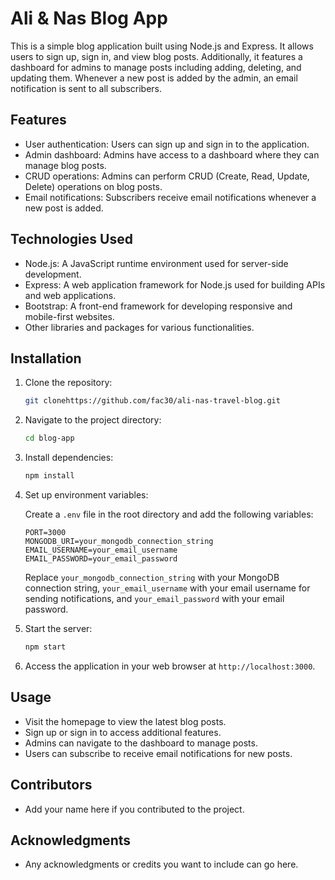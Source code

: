 # Ali & Nas Blog App 

This is a simple blog application built using Node.js and Express. It allows users to sign up, sign in, and view blog posts. Additionally, it features a dashboard for admins to manage posts including adding, deleting, and updating them. Whenever a new post is added by the admin, an email notification is sent to all subscribers.

## Features

- User authentication: Users can sign up and sign in to the application.
- Admin dashboard: Admins have access to a dashboard where they can manage blog posts.
- CRUD operations: Admins can perform CRUD (Create, Read, Update, Delete) operations on blog posts.
- Email notifications: Subscribers receive email notifications whenever a new post is added.

## Technologies Used

- Node.js: A JavaScript runtime environment used for server-side development.
- Express: A web application framework for Node.js used for building APIs and web applications.
- Bootstrap: A front-end framework for developing responsive and mobile-first websites.
- Other libraries and packages for various functionalities.

## Installation

1. Clone the repository:

    ```bash
    git clonehttps://github.com/fac30/ali-nas-travel-blog.git
    ```

2. Navigate to the project directory:

    ```bash
    cd blog-app
    ```

3. Install dependencies:

    ```bash
    npm install
    ```

4. Set up environment variables:

    Create a `.env` file in the root directory and add the following variables:

    ```
    PORT=3000
    MONGODB_URI=your_mongodb_connection_string
    EMAIL_USERNAME=your_email_username
    EMAIL_PASSWORD=your_email_password
    ```

    Replace `your_mongodb_connection_string` with your MongoDB connection string, `your_email_username` with your email username for sending notifications, and `your_email_password` with your email password.

5. Start the server:

    ```bash
    npm start
    ```

6. Access the application in your web browser at `http://localhost:3000`.

## Usage

- Visit the homepage to view the latest blog posts.
- Sign up or sign in to access additional features.
- Admins can navigate to the dashboard to manage posts.
- Users can subscribe to receive email notifications for new posts.

## Contributors

- Add your name here if you contributed to the project.



## Acknowledgments

- Any acknowledgments or credits you want to include can go here.
